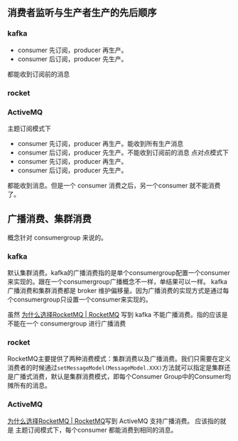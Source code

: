## 消费者监听与生产者生产的先后顺序
### kafka
- consumer 先订阅，producer 再生产。
- consumer 后订阅，producer 先生产。

都能收到订阅前的消息
### rocket

### ActiveMQ
主题订阅模式下
- consumer 先订阅，producer 再生产。能收到所有生产消息
- consumer 后订阅，producer 先生产。不能收到订阅前的消息
点对点模式下
- consumer 先订阅，producer 再生产。
- consumer 后订阅，producer 先生产。

都能收到消息。但是一个 consumer 消费之后，另一个consumer 就不能消费了。

## 广播消费、集群消费
概念针对 consumergroup 来说的。
### kafka
默认集群消费。kafka的广播消费指的是单个consumergroup配置一个consumer来实现的。跟在一个consumergroup广播概念不一样，单结果可以一样。
kafka 广播消费和集群消费都是 broker 维护偏移量。因为广播消费的实现方式是通过每个consumergroup只设置一个consumer来实现的。

虽然 [为什么选择RocketMQ | RocketMQ](https://rocketmq.apache.org/zh/docs/4.x/#rocketmq-vs-activemq-vs-kafka) 写到 kafka 不能广播消费。指的应该是不能在一个 consumergroup 进行广播消费

### rocket
RocketMQ主要提供了两种消费模式：集群消费以及广播消费。我们只需要在定义消费者的时候通过`setMessageModel(MessageModel.XXX)`方法就可以指定是集群还是广播式消费，默认是集群消费模式，即每个Consumer Group中的Consumer均摊所有的消息。

### ActiveMQ
[为什么选择RocketMQ | RocketMQ](https://rocketmq.apache.org/zh/docs/4.x/#rocketmq-vs-activemq-vs-kafka)写到 ActiveMQ 支持广播消费。
应该指的就是 主题订阅模式下，每个consumer 都能消费到相同的消息。
